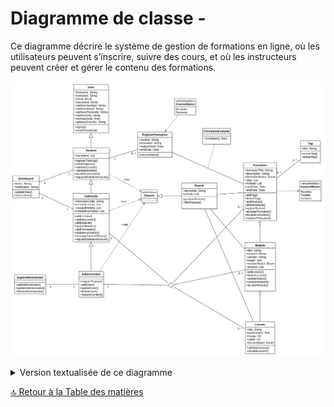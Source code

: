 # Diagramme de classe -

Ce diagramme décrire le système de gestion de formations en ligne, où les utilisateurs peuvent s’inscrire, suivre des cours, et où les instructeurs peuvent créer et gérer le contenu des formations.

![Représentation UML-Diagramme de classe](../../Assets/Images/diagramme-de-classe.png)

<details>
<summary>Version textualisée de ce diagramme</summary>

### Classes Principales et Héritage

- User
  - • Attributs : prénom, nom, email, mot de passe, adresse complète (rue, code postal, ville, pays), date de naissance.
  - • Méthodes : Réinitialisation de mot de passe.
- Student (hérite de User)
  - • Attributs : Liste d’inscriptions, progression de visionnage.
  - • Méthodes : Inscription à une formation, validation d’un module, désinscription, demande de suppression de compte.
- Instructor (hérite de User)
  - • Attributs : Code instructeur, liste de leçons créées, liste de modules créés.
  - • Méthodes : Ajout/suppression de leçon, ajout/suppression de module, mise à jour de formation, gestion des statuts de contenu, demande de suppression de compte.
- Administrator
  - • Méthodes : Enregistrement de formateur, ajout/suppression de l’utilisateur, restauration de contenu.
- SuperAdministrator (hérite de Administrator)
  - • Méthodes : Ajout/suppression d’administrateur, mise à jour des informations d’administrateur.

### Gestion de Formations et Modules

- Formation
  - • Attributs : Titre de la formation, description, tags, liste de modules, statut, dates de début et de fin.
  - • Méthodes : Ajout/suppression de tag, ajout/suppression de module, mise à jour de statut, activation/désactivation de la formation, validation de la formation.
- Module
  - • Attributs : Titre, contenu, tags, statut, liste de leçons.
  - • Méthodes : Ajout/suppression de leçon, validation du module, activation/désactivation du module.
- Lesson
  - • Attributs : Titre, texte, URL de l’image, URL des vidéos.
  - • Méthodes : Validation de la leçon.

### Évaluation et Inscription

- RegisterFormation
  - • Attributs : Étudiant, formation, date d’inscription, date de fin, statut du cours.
- FormationEvaluate
  - • Attributs : Booléen de validation.

### Recherche

- Interface Search
  - • Méthodes : Recherche par mots-clés, exécution de recherche, filtrage des résultats.

### Autres Composants

- Dashboard
  - • Attributs : Items, notifications, mise à jour de la vue, accès à l’item.
- Tag
  - • Méthodes : Création/suppression de tag.

### Enumérations

- CourseStatus : Statuts de cours (En cours, Terminé).
- ContentStatus : Statuts de contenu (Publié, Brouillon, Archivé).

  </details>

[🔝 Retour à la Table des matières](../../../README.md#table-des-matieres)
